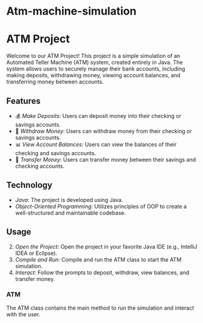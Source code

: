 # **Atm-machine-simulation**

# ATM Project

Welcome to our ATM Project! This project is a simple simulation of an Automated Teller Machine (ATM) system, created entirely in Java. The system allows users to securely manage their bank accounts, including making deposits, withdrawing money, viewing account balances, and transferring money between accounts.

## Features

- 💰 *Make Deposits*: Users can deposit money into their checking or savings accounts.
- 🏧 *Withdraw Money*: Users can withdraw money from their checking or savings accounts.
- 📊 *View Account Balances*: Users can view the balances of their checking and savings accounts.
- 🔄 *Transfer Money*: Users can transfer money between their savings and checking accounts.

## Technology

- *Java*: The project is developed using Java.
- *Object-Oriented Programming*: Utilizes principles of OOP to create a well-structured and maintainable codebase.

## Usage

2. *Open the Project*: Open the project in your favorite Java IDE (e.g., IntelliJ IDEA or Eclipse).
3. *Compile and Run*: Compile and run the ATM class to start the ATM simulation.
4. *Interact*: Follow the prompts to deposit, withdraw, view balances, and transfer money.

### ATM

The ATM class contains the main method to run the simulation and interact with the user.

